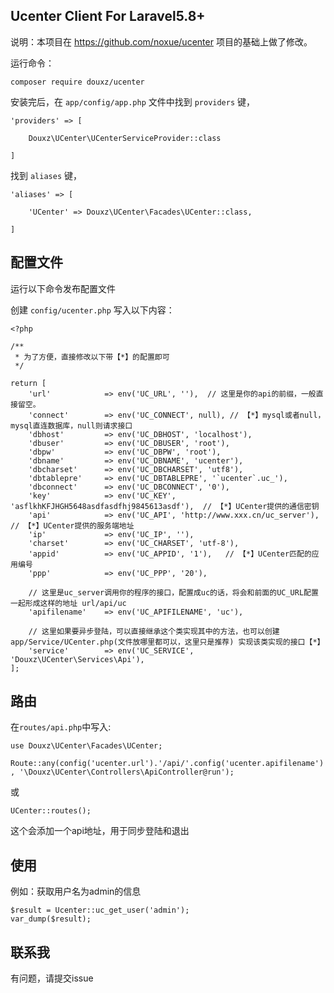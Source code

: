 ## Ucenter Client For Laravel5.8+

说明：本项目在 https://github.com/noxue/ucenter 项目的基础上做了修改。

运行命令：
~~~
composer require douxz/ucenter
~~~

安装完后，在 `app/config/app.php` 文件中找到 `providers` 键，

~~~
'providers' => [

    Douxz\UCenter\UCenterServiceProvider::class

]
~~~

找到 `aliases` 键，

~~~
'aliases' => [

    'UCenter' => Douxz\UCenter\Facades\UCenter::class,

]
~~~

## 配置文件
运行以下命令发布配置文件

创建 `config/ucenter.php` 写入以下内容：

```
<?php

/**
 * 为了方便，直接修改以下带【*】的配置即可
 */

return [
    'url'            => env('UC_URL', ''),  // 这里是你的api的前缀，一般直接留空。
    'connect'        => env('UC_CONNECT', null), // 【*】mysql或者null，mysql直连数据库，null则请求接口
    'dbhost'         => env('UC_DBHOST', 'localhost'),
    'dbuser'         => env('UC_DBUSER', 'root'),
    'dbpw'           => env('UC_DBPW', 'root'),
    'dbname'         => env('UC_DBNAME', 'ucenter'),
    'dbcharset'      => env('UC_DBCHARSET', 'utf8'),
    'dbtablepre'     => env('UC_DBTABLEPRE', '`ucenter`.uc_'),
    'dbconnect'      => env('UC_DBCONNECT', '0'),
    'key'            => env('UC_KEY', 'asflkhKFJHGH5648asdfasdfhj9845613asdf'),  // 【*】UCenter提供的通信密钥
    'api'            => env('UC_API', 'http://www.xxx.cn/uc_server'),         // 【*】UCenter提供的服务端地址
    'ip'             => env('UC_IP', ''),
    'charset'        => env('UC_CHARSET', 'utf-8'),
    'appid'          => env('UC_APPID', '1'),   // 【*】UCenter匹配的应用编号
    'ppp'            => env('UC_PPP', '20'),

    // 这里是uc_server调用你的程序的接口，配置成uc的话，将会和前面的UC_URL配置一起形成这样的地址 url/api/uc
    'apifilename'    => env('UC_APIFILENAME', 'uc'),

    // 这里如果要异步登陆，可以直接继承这个类实现其中的方法，也可以创建app/Service/UCenter.php(文件放哪里都可以，这里只是推荐) 实现该类实现的接口【*】
    'service'        => env('UC_SERVICE', 'Douxz\UCenter\Services\Api'),
];

```

## 路由

在`routes/api.php`中写入:

`use Douxz\UCenter\Facades\UCenter;`

`Route::any(config('ucenter.url').'/api/'.config('ucenter.apifilename'), '\Douxz\UCenter\Controllers\ApiController@run');`

或

`UCenter::routes();`

这个会添加一个api地址，用于同步登陆和退出

## 使用
例如：获取用户名为admin的信息
~~~
$result = Ucenter::uc_get_user('admin');
var_dump($result);
~~~


## 联系我
有问题，请提交issue
